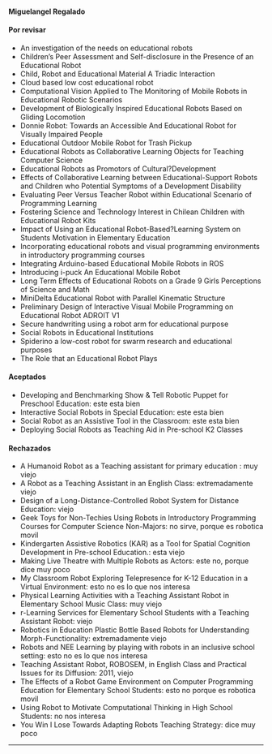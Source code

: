 
#### Miguelangel Regalado

#### Por revisar
* An investigation of the needs on educational robots
* Children’s Peer Assessment and Self-disclosure in the Presence of an Educational Robot
* Child, Robot and Educational Material A Triadic Interaction
* Cloud based low cost educational robot
* Computational Vision Applied to The Monitoring of Mobile Robots in Educational Robotic Scenarios
* Development of Biologically Inspired Educational Robots Based on Gliding Locomotion
* Donnie Robot: Towards an Accessible And Educational Robot for Visually Impaired People
* Educational Outdoor Mobile Robot for Trash Pickup
* Educational Robots as Collaborative Learning Objects for Teaching Computer Science
* Educational Robots as Promotors of Cultural?Development
* Effects of Collaborative Learning between Educational-Support Robots and Children who Potential Symptoms of a Development Disability
* Evaluating Peer Versus Teacher Robot within Educational Scenario of Programming Learning
* Fostering Science and Technology Interest in Chilean Children with Educational Robot Kits
* Impact of Using an Educational Robot-Based?Learning System on Students Motivation in Elementary Education
* Incorporating educational robots and visual programming environments in introductory programming courses
* Integrating Arduino-based Educational Mobile Robots in ROS
* Introducing i-puck An Educational Mobile Robot
* Long Term Effects of Educational Robots on a Grade 9 Girls Perceptions of Science and Math
* MiniDelta Educational Robot with Parallel Kinematic Structure
* Preliminary Design of Interactive Visual Mobile Programming on Educational Robot ADROIT V1
* Secure handwriting using a robot arm for educational purpose
* Social Robots in Educational Institutions
* Spiderino a low-cost robot for swarm research and educational purposes
* The Role that an Educational Robot Plays

#### Aceptados
* Developing and Benchmarking Show & Tell Robotic Puppet for Preschool Education: este esta bien
* Interactive Social Robots in Special Education: este esta bien
* Social Robot as an Assistive Tool in the Classroom: este esta bien
* Deploying Social Robots as Teaching Aid in Pre-school K2 Classes

#### Rechazados

* A Humanoid Robot as a Teaching assistant for primary education : muy viejo
* A Robot as a Teaching Assistant in an English Class: extremadamente viejo
* Design of a Long-Distance-Controlled Robot System for Distance Education: viejo
* Geek Toys for Non-Techies Using Robots in Introductory Programming Courses for Computer Science Non-Majors: no sirve, porque es robotica movil
* Kindergarten Assistive Robotics (KAR) as a Tool for Spatial Cognition Development in Pre-school Education.: esta viejo
* Making Live Theatre with Multiple Robots as Actors: este no, porque dice muy poco
* My Classroom Robot Exploring Telepresence for K-12 Education in a Virtual Environment: esto no es lo que nos interesa
* Physical Learning Activities with a Teaching Assistant Robot in Elementary School Music Class: muy viejo
* r-Learning Services for Elementary School Students with a Teaching Assistant Robot: viejo
* Robotics in Education Plastic Bottle Based Robots for Understanding Morph-Functionality: extremadamente viejo
* Robots and NEE Learning by playing with robots in an inclusive school setting: esto no es lo que nos interesa
* Teaching Assistant Robot, ROBOSEM, in English Class and Practical Issues for its Diffusion: 2011, viejo
* The Effects of a Robot Game Environment on Computer Programming Education for Elementary School Students: esto no porque es robotica movil
* Using Robot to Motivate Computational Thinking in High School Students: no nos interesa
* You Win I Lose Towards Adapting Robots Teaching Strategy: dice muy poco

---
